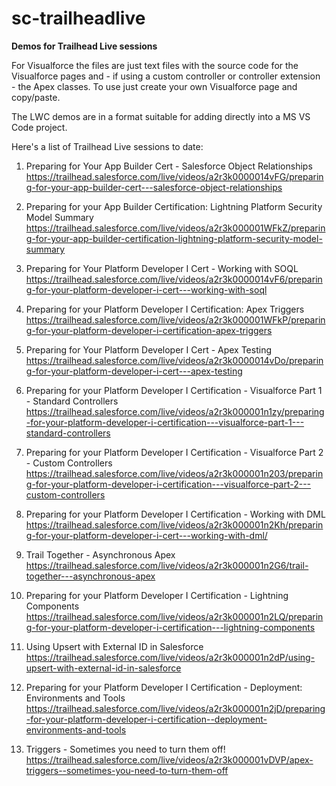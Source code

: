 # sc-trailheadlive
<b>Demos for Trailhead Live sessions</b>

For Visualforce the files are just text files with the source code for the Visualforce pages and - if using a custom controller or controller extension - the Apex classes. To use just create your own Visualforce page and copy/paste.

The LWC demos are in a format suitable for adding directly into a MS VS Code project.

Here's a list of Trailhead Live sessions to date:

1. Preparing for Your App Builder Cert - Salesforce Object Relationships
https://trailhead.salesforce.com/live/videos/a2r3k0000014vFG/preparing-for-your-app-builder-cert---salesforce-object-relationships

2. Preparing for your App Builder Certification: Lightning Platform Security Model Summary
https://trailhead.salesforce.com/live/videos/a2r3k000001WFkZ/preparing-for-your-app-builder-certification-lightning-platform-security-model-summary

3. Preparing for Your Platform Developer I Cert - Working with SOQL
https://trailhead.salesforce.com/live/videos/a2r3k0000014vF6/preparing-for-your-platform-developer-i-cert---working-with-soql

4. Preparing for your Platform Developer I Certification: Apex Triggers
https://trailhead.salesforce.com/live/videos/a2r3k000001WFkP/preparing-for-your-platform-developer-i-certification-apex-triggers

5. Preparing for Your Platform Developer I Cert - Apex Testing
https://trailhead.salesforce.com/live/videos/a2r3k0000014vDo/preparing-for-your-platform-developer-i-cert---apex-testing

6. Preparing for your Platform Developer I Certification - Visualforce Part 1 - Standard Controllers
https://trailhead.salesforce.com/live/videos/a2r3k000001n1zy/preparing-for-your-platform-developer-i-certification---visualforce-part-1---standard-controllers

7. Preparing for your Platform Developer I Certification - Visualforce Part 2 - Custom Controllers
https://trailhead.salesforce.com/live/videos/a2r3k000001n203/preparing-for-your-platform-developer-i-certification---visualforce-part-2---custom-controllers

8. Preparing for your Platform Developer I Certification - Working with DML
https://trailhead.salesforce.com/live/videos/a2r3k000001n2Kh/preparing-for-your-platform-developer-i-cert---working-with-dml/

9. Trail Together - Asynchronous Apex
<br/>https://trailhead.salesforce.com/live/videos/a2r3k000001n2G6/trail-together---asynchronous-apex

10. Preparing for your Platform Developer I Certification - Lightning Components
<br/>https://trailhead.salesforce.com/live/videos/a2r3k000001n2LQ/preparing-for-your-platform-developer-i-certification---lightning-components

11. Using Upsert with External ID in Salesforce
<br/>https://trailhead.salesforce.com/live/videos/a2r3k000001n2dP/using-upsert-with-external-id-in-salesforce

12. Preparing for your Platform Developer I Certification - Deployment: Environments and Tools
<br/>https://trailhead.salesforce.com/live/videos/a2r3k000001n2jD/preparing-for-your-platform-developer-i-certification--deployment-environments-and-tools

13. Triggers - Sometimes you need to turn them off!
<br/>https://trailhead.salesforce.com/live/videos/a2r3k000001vDVP/apex-triggers--sometimes-you-need-to-turn-them-off
